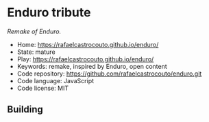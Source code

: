 # Enduro tribute

_Remake of Enduro._

- Home: https://rafaelcastrocouto.github.io/enduro/
- State: mature
- Play: https://rafaelcastrocouto.github.io/enduro/
- Keywords: remake, inspired by Enduro, open content
- Code repository: https://github.com/rafaelcastrocouto/enduro.git
- Code language: JavaScript
- Code license: MIT

## Building
